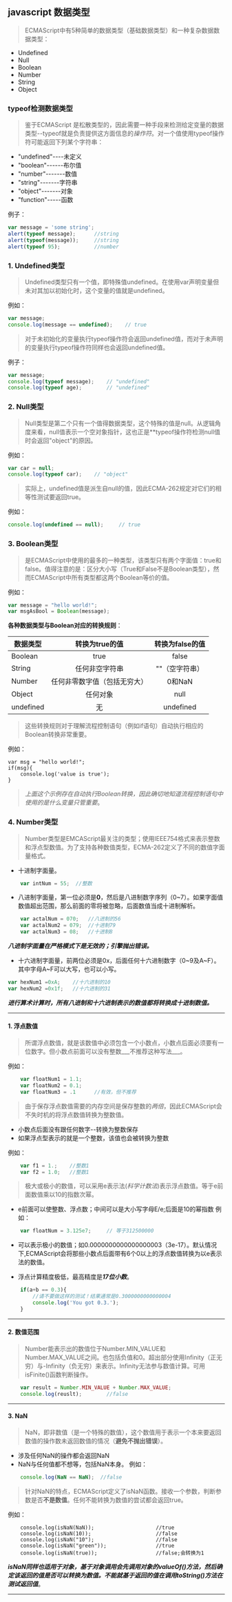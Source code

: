 ## javascript 数据类型
> ECMAScript中有5种简单的数据类型（基础数据类型）和一种复杂数据数据类型：
  
  * Undefined
  * Null
  * Boolean
  * Number
  * String 
  * Object

### typeof检测数据类型
> 鉴于ECMAScript 是松散类型的，因此需要一种手段来检测给定变量的数据类型--typeof就是负责提供这方面信息的*操作符*。对一个值使用typeof操作符可能返回下列某个字符串：

  * "undefined"----未定义
  * "boolean"------布尔值
  * "number"-------数值
  * "string"-------字符串
  * "object"-------对象
  * "function"-----函数

例子：
```javascript
var message = 'some string';
alert(typeof message);      //string
alert(typeof(message));		//string
alert(typeof 95);			//number
```

### 1. Undefined类型

> Undefined类型只有一个值，即特殊值undefined。在使用var声明变量但未对其加以初始化时，这个变量的值就是undefined。

例如：

```javascript
var message;
console.log(message == undefined);    // true
```

> 对于未初始化的变量执行typeof操作符会返回undefined值，而对于未声明的变量执行typeof操作符同样也会返回undefined值。

例子：
```javascript
var message;
console.log(typeof message);	// "undefined"
console.log(typeof age);		// "undefined"
```

### 2. Null类型

> Null类型是第二个只有一个值得数据类型，这个特殊的值是null。从逻辑角度来看，null值表示一个空对象指针，这也正是**typeof操作符检测null值时会返回"object"的原因。

例如：
``` javascript
var car = null;
console.log(typeof car);	// "object"
```
> 实际上，undefined值是派生自null的值，因此ECMA-262规定对它们的相等性测试要返回true。

例如：
``` javascript
console.log(undefined == null);		// true
```

### 3. Boolean类型

> 是ECMAScript中使用的最多的一种类型，该类型只有两个字面值：true和false。值得注意的是：区分大小写（True和False不是Boolean类型），然而ECMAScript中所有类型都这两个Boolean等价的值。

例如：
``` javascript
var message = "hello world!";
var msgAsBool = Boolean(message);
```

**各种数据类型与Boolean对应的转换规则**：

|数据类型          |转换为true的值             |转换为false的值        |
| ------------  | :----------------------: | :------------------: |
|Boolean          | true                     | false                |
|String           | 任何非空字符串            | ""（空字符串）        |
|Number           | 任何非零数字值（包括无穷大）|0和NaN                |
|Object           | 任何对象                  |null                  |
|undefined        | 无							|undefined			|

> 这些转换规则对于理解流程控制语句（例如if语句）自动执行相应的Boolean转换非常重要。

例如：
``` javascrip
var msg = "hello world!";
if(msg){
	console.log('value is true');
}
```                             
> *上面这个示例存在自动执行Boolean转换，因此确切地知道流程控制语句中使用的是什么变量只管重要*。

### 4. Number类型

> Number类型是EMCAScript最关注的类型；使用IEEE754格式来表示整数和浮点型数值。为了支持各种数值类型，ECMA-262定义了不同的数值字面量格式。

* 十进制字面量。
```javascript
	var intNum = 55;  //整数
```

* 八进制字面量，第一位必须是**0**，然后是八进制数字序列（0~7）。如果字面值数值超出范围，那么前面的零将被忽略，后面数值当成十进制解析。
```javascript
	var actalNum = 070;   //八进制的56
	var actalNum2 = 079;  //十进制79
	var actalNum3 = 08;   //十进制8
```
***八进制字面量在严格模式下是无效的；引擎抛出错误。***

* 十六进制字面量，前两位必须是0x，后面任何十六进制数字（0~9及A~F）。其中字母A~F可以大写，也可以小写。
```javascript
var hexNum1 =0xA;    //十六进制的10
var hexNum2 =0x1f;   //十六进制的31
```
***进行算术计算时，所有八进制和十六进制表示的数值都将转换成十进制数值。***
***

#### 1. 浮点数值

> 所谓浮点数值，就是该数值中必须包含一个小数点，小数点后面必须要有一位数字。但小数点前面可以没有整数___不推荐这种写法___。

例如：
```javascript
	var floatNum1 = 1.1;
	var floatNum2 = 0.1;
	var floatNum3 = .1      //有效，但不推荐
```

> 由于保存浮点数值需要的内存空间是保存整数的*两倍*，因此ECMAScript会不失时机的将浮点数值转换为整数值。
* 小数点后面没有跟任何数字--转换为整数保存
* 如果浮点型表示的就是一个整数，该值也会被转换为整数

例如：
```javascript
	var f1 = 1.;	//整数1
	var f2 = 1.0;	//整数1
```

> 极大或极小的数值，可以采用e表示法(*科学计数法*)表示浮点数值。等于e前面数值乘以10的指数次幂。

* e前面可以使整数、浮点数；中间可以是大小写字母E/e;后面是10的幂指数
例如：
```javascript
	var floatNum = 3.125e7;		// 等于312500000
```

* 可以表示极小的数值；如0.0000000000000000003（3e-17）。默认情况下,ECMAScript会将那些小数点后面带有6个0以上的浮点数值转换为以e表示法的数值。

* 浮点计算精度极低，最高精度是***17位小数***。
```javascript
	if(a+b == 0.3){				
		//请不要做这样的测试！结果通常是0.3000000000000004
		console.log('You got 0.3.');
	}
```
***

#### 2. 数值范围

> Number能表示出的数值位于Number.MIN_VALUE和Number.MAX_VALUE之间。也包括负值和0。超出部分使用Infinity（正无穷）与-Infinity（负无穷）来表示。Infinity无法参与数值计算。可用isFinite()函数判断操作。

```javascript
	var result = Number.MIN_VALUE + Number.MAX_VALUE;
	console.log(reuslt);		//false
```
***

#### 3. NaN

> NaN，即非数值（是一个特殊的数值），这个数值用于表示一个本来要返回数值的操作数未返回数值的情况（**避免不抛出错误**）。

* 涉及任何NaN的操作都会返回NaN
* NaN与任何值都不想等，包括NaN本身。
例如：
```javascript
	console.log(NaN == NaN);  //false
```

> 针对NaN的特点，ECMAScript定义了isNaN函数。接收一个参数，判断参数是否**不是数值**。任何不能转换为数值的尝试都会返回true。

例如：
```javascrip
	console.log(isNaN(NaN));					//true
	console.log(isNaN(10));						//false
	console.log(isNaN("10");					//false
	console.log(isNaN("green"));				//true
	console.log(isNaN(true));					//false;会转换为1
```
***isNaN同样也适用于对象，基于对象调用会先调用对象的valueOf()方法，然后确定该返回的值是否可以转换为数值。不能就基于返回的值在调用toString()方法在测试返回值***。

---














